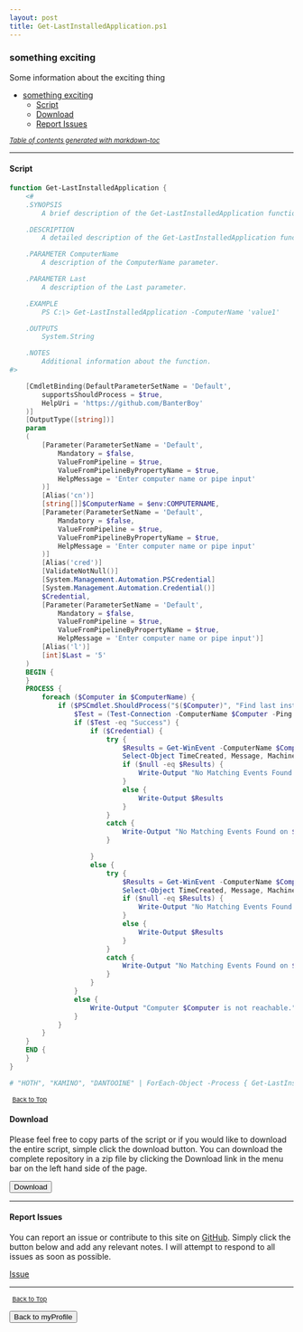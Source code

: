 ```yaml
---
layout: post
title: Get-LastInstalledApplication.ps1
---
```


### something exciting

Some information about the exciting thing

- [something exciting](#something-exciting)
  - [Script](#script)
  - [Download](#download)
  - [Report Issues](#report-issues)

<small><i><a href='http://ecotrust-canada.github.io/markdown-toc/'>Table of contents generated with markdown-toc</a></i></small>

---

#### Script

```powershell
function Get-LastInstalledApplication {
	<#
	.SYNOPSIS
		A brief description of the Get-LastInstalledApplication function.

	.DESCRIPTION
		A detailed description of the Get-LastInstalledApplication function.

	.PARAMETER ComputerName
		A description of the ComputerName parameter.

	.PARAMETER Last
		A description of the Last parameter.

	.EXAMPLE
		PS C:\> Get-LastInstalledApplication -ComputerName 'value1'

	.OUTPUTS
		System.String

	.NOTES
		Additional information about the function.
#>

	[CmdletBinding(DefaultParameterSetName = 'Default',
		supportsShouldProcess = $true,
		HelpUri = 'https://github.com/BanterBoy'
	)]
	[OutputType([string])]
	param
	(
		[Parameter(ParameterSetName = 'Default',
			Mandatory = $false,
			ValueFromPipeline = $true,
			ValueFromPipelineByPropertyName = $true,
			HelpMessage = 'Enter computer name or pipe input'
		)]
		[Alias('cn')]
		[string[]]$ComputerName = $env:COMPUTERNAME,
		[Parameter(ParameterSetName = 'Default',
			Mandatory = $false,
			ValueFromPipeline = $true,
			ValueFromPipelineByPropertyName = $true,
			HelpMessage = 'Enter computer name or pipe input'
		)]
		[Alias('cred')]
		[ValidateNotNull()]
		[System.Management.Automation.PSCredential]
		[System.Management.Automation.Credential()]
		$Credential,
		[Parameter(ParameterSetName = 'Default',
			Mandatory = $false,
			ValueFromPipeline = $true,
			ValueFromPipelineByPropertyName = $true,
			HelpMessage = 'Enter computer name or pipe input')]
		[Alias('l')]
		[int]$Last = '5'
	)
	BEGIN {
	}
	PROCESS {
		foreach ($Computer in $ComputerName) {
			if ($PSCmdlet.ShouldProcess("$($Computer)", "Find last installed application")) {
				$Test = (Test-Connection -ComputerName $Computer -Ping -Count 1).Status
				if ($Test -eq "Success") {
					if ($Credential) {
						try {
							$Results = Get-WinEvent -ComputerName $Computer -Credential $Credential -FilterHashtable @{ LogName = "Application"; ID = 11707; ProviderName = 'MsiInstaller' } -ErrorAction SilentlyContinue |
							Select-Object TimeCreated, Message, MachineName -Last $Last
							if ($null -eq $Results) {
								Write-Output "No Matching Events Found on $Computer"
							}
							else {
								Write-Output $Results
							}
						}
						catch {
							Write-Output "No Matching Events Found on $Computer"
						}

					}
					else {
						try {
							$Results = Get-WinEvent -ComputerName $Computer -FilterHashtable @{ LogName = "Application"; ID = 11707; ProviderName = 'MsiInstaller' } -ErrorAction SilentlyContinue |
							Select-Object TimeCreated, Message, MachineName -Last $Last
							if ($null -eq $Results) {
								Write-Output "No Matching Events Found on $Computer"
							}
							else {
								Write-Output $Results
							}
						}
						catch {
							Write-Output "No Matching Events Found on $Computer"
						}
					}
				}
				else {
					Write-Output "Computer $Computer is not reachable."
				}
			}
		}
	}
	END {
	}
}

# "HOTH", "KAMINO", "DANTOOINE" | ForEach-Object -Process { Get-LastInstalledApplication -ComputerName $_ -Last 1 }
```

<span style="font-size:11px;"><a href="#"><i class="fas fa-caret-up" aria-hidden="true" style="color: white; margin-right:5px;"></i>Back to Top</a></span>

#### Download

Please feel free to copy parts of the script or if you would like to download the entire script, simple click the download button. You can download the complete repository in a zip file by clicking the Download link in the menu bar on the left hand side of the page.

<button class="btn" type="submit" onclick="window.open('/PowerShell/functions/myProfile/Get-LastInstalledApplication.ps1')">
    <i class="fa fa-cloud-download-alt">
    </i>
        Download
</button>

---

#### Report Issues

You can report an issue or contribute to this site on <a href="https://github.com/BanterBoy/scripts-blog/issues">GitHub</a>. Simply click the button below and add any relevant notes. I will attempt to respond to all issues as soon as possible.

<!-- Place this tag where you want the button to render. -->

<a class="github-button" href="https://github.com/BanterBoy/scripts-blog/issues/new?title=Get-LastInstalledApplication.ps1&body=There is a problem with this function. Please find details below." data-show-count="true" aria-label="Issue BanterBoy/scripts-blog on GitHub">Issue</a>

---

<span style="font-size:11px;"><a href="#"><i class="fas fa-caret-up" aria-hidden="true" style="color: white; margin-right:5px;"></i>Back to Top</a></span>

<a href="/menu/_pages/myProfile.html">
    <button class="btn">
        <i class='fas fa-reply'>
        </i>
            Back to myProfile
    </button>
</a>

[1]: http://ecotrust-canada.github.io/markdown-toc
[2]: https://github.com/googlearchive/code-prettify

